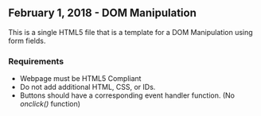 ## February 1, 2018 - DOM Manipulation

This is a single HTML5 file that is a template for a DOM Manipulation using form fields.

### Requirements
 * Webpage must be HTML5 Compliant
 * Do not add additional HTML, CSS, or IDs.
 * Buttons should have a corresponding event handler function. (No *onclick()* function)
